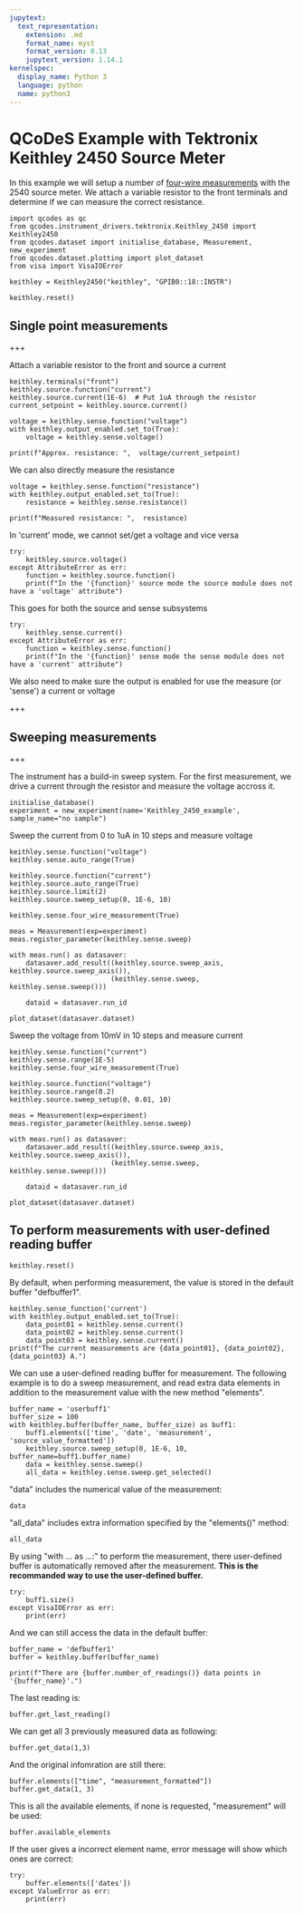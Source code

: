 ```yaml
---
jupytext:
  text_representation:
    extension: .md
    format_name: myst
    format_version: 0.13
    jupytext_version: 1.14.1
kernelspec:
  display_name: Python 3
  language: python
  name: python3
---
```


# QCoDeS Example with Tektronix Keithley 2450 Source Meter

In this example we will setup a number of [four-wire measurements](https://en.wikipedia.org/wiki/Four-terminal_sensing) with the 2540 source meter. We attach a variable resistor to the front terminals and determine if we can measure the correct resistance.

```{code-cell} ipython3
import qcodes as qc 
from qcodes.instrument_drivers.tektronix.Keithley_2450 import Keithley2450
from qcodes.dataset import initialise_database, Measurement, new_experiment
from qcodes.dataset.plotting import plot_dataset
from visa import VisaIOError
```

```{code-cell} ipython3
keithley = Keithley2450("keithley", "GPIB0::18::INSTR")
```

```{code-cell} ipython3
keithley.reset()
```

## Single point measurements 

+++

Attach a variable resistor to the front and source a current 

```{code-cell} ipython3
keithley.terminals("front")
keithley.source.function("current")
keithley.source.current(1E-6)  # Put 1uA through the resistor 
current_setpoint = keithley.source.current()

voltage = keithley.sense.function("voltage")
with keithley.output_enabled.set_to(True):
    voltage = keithley.sense.voltage()

print(f"Approx. resistance: ",  voltage/current_setpoint)
```

We can also directly measure the resistance

```{code-cell} ipython3
voltage = keithley.sense.function("resistance")
with keithley.output_enabled.set_to(True):
    resistance = keithley.sense.resistance()

print(f"Measured resistance: ",  resistance)
```

In 'current' mode, we cannot set/get a voltage and vice versa

```{code-cell} ipython3
try: 
    keithley.source.voltage()
except AttributeError as err: 
    function = keithley.source.function()
    print(f"In the '{function}' source mode the source module does not have a 'voltage' attribute")
```

This goes for both the source and sense subsystems 

```{code-cell} ipython3
try: 
    keithley.sense.current()
except AttributeError as err:
    function = keithley.sense.function()
    print(f"In the '{function}' sense mode the sense module does not have a 'current' attribute")
```

We also need to make sure the output is enabled for use the measure (or 'sense') a current or voltage 

+++

## Sweeping measurements 

+++

The instrument has a build-in sweep system. For the first measurement, we drive a current through the resistor and measure the voltage accross it. 

```{code-cell} ipython3
initialise_database()
experiment = new_experiment(name='Keithley_2450_example', sample_name="no sample")
```

Sweep the current from 0 to 1uA in 10 steps and measure voltage

```{code-cell} ipython3
keithley.sense.function("voltage")
keithley.sense.auto_range(True)

keithley.source.function("current")
keithley.source.auto_range(True)
keithley.source.limit(2)
keithley.source.sweep_setup(0, 1E-6, 10)

keithley.sense.four_wire_measurement(True)
```

```{code-cell} ipython3
meas = Measurement(exp=experiment)
meas.register_parameter(keithley.sense.sweep)

with meas.run() as datasaver:
    datasaver.add_result((keithley.source.sweep_axis, keithley.source.sweep_axis()),
                         (keithley.sense.sweep, keithley.sense.sweep()))

    dataid = datasaver.run_id

plot_dataset(datasaver.dataset)
```

Sweep the voltage from 10mV in 10 steps and measure current 

```{code-cell} ipython3
keithley.sense.function("current")
keithley.sense.range(1E-5)
keithley.sense.four_wire_measurement(True)

keithley.source.function("voltage")
keithley.source.range(0.2)
keithley.source.sweep_setup(0, 0.01, 10)
```

```{code-cell} ipython3
meas = Measurement(exp=experiment)
meas.register_parameter(keithley.sense.sweep)

with meas.run() as datasaver:
    datasaver.add_result((keithley.source.sweep_axis, keithley.source.sweep_axis()),
                         (keithley.sense.sweep, keithley.sense.sweep()))

    dataid = datasaver.run_id

plot_dataset(datasaver.dataset)
```

## To perform measurements with user-defined reading buffer

```{code-cell} ipython3
keithley.reset()
```

By default, when performing measurement, the value is stored in the default buffer "defbuffer1".

```{code-cell} ipython3
keithley.sense_function('current')
with keithley.output_enabled.set_to(True):
    data_point01 = keithley.sense.current()
    data_point02 = keithley.sense.current()
    data_point03 = keithley.sense.current()
print(f"The current measurements are {data_point01}, {data_point02}, {data_point03} A.")
```

We can use a user-defined reading buffer for measurement. The following example is to do a sweep measurement, and read extra data elements in addition to the measurement value with the new method "elements".

```{code-cell} ipython3
buffer_name = 'userbuff1'
buffer_size = 100
with keithley.buffer(buffer_name, buffer_size) as buff1:
    buff1.elements(['time', 'date', 'measurement', 'source_value_formatted'])
    keithley.source.sweep_setup(0, 1E-6, 10, buffer_name=buff1.buffer_name)
    data = keithley.sense.sweep()
    all_data = keithley.sense.sweep.get_selected()
```

"data" includes the numerical value of the measurement:

```{code-cell} ipython3
data
```

"all_data" includes extra information specified by the "elements()" method:

```{code-cell} ipython3
all_data
```

By using "with ... as ...:" to perform the measurement, there user-defined buffer is automatically removed after the measurement. **This is the recommanded way to use the user-defined buffer.**

```{code-cell} ipython3
try:
    buff1.size()
except VisaIOError as err:
    print(err)
```

And we can still access the data in the default buffer:

```{code-cell} ipython3
buffer_name = 'defbuffer1'
buffer = keithley.buffer(buffer_name)
```

```{code-cell} ipython3
print(f"There are {buffer.number_of_readings()} data points in '{buffer_name}'.")
```

The last reading is:

```{code-cell} ipython3
buffer.get_last_reading()
```

We can get all 3 previously measured data as following:

```{code-cell} ipython3
buffer.get_data(1,3)
```

And the original infomration are still there:

```{code-cell} ipython3
buffer.elements(["time", "measurement_formatted"])
buffer.get_data(1, 3)
```

This is all the available elements, if none is requested, "measurement" will be used:

```{code-cell} ipython3
buffer.available_elements
```

If the user gives a incorrect element name, error message will show which ones are correct:

```{code-cell} ipython3
try:
    buffer.elements(['dates'])
except ValueError as err:
    print(err)
    
```
